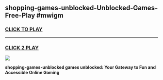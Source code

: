 
## shopping-games-unblocked-Unblocked-Games-Free-Play #mwigm
<h3>
<a href="https://us.freeplayer.one?title=shopping-games-unblocked&ref=9M">CLICK TO PLAY</a></h3>
<hr>

<h3>
<a href="https://us.freeplayer.one?title=shopping-games-unblocked&ref=9M">CLICK 2 PLAY</a>
  
</h3>

<a href="https://us.freeplayer.one?title=shopping-games-unblocked&ref=9M"><img src="https://clearcache.store/games.png"></a>


**shopping-games-unblocked games unblocked: Your Gateway to Fun and Accessible Online Gaming**
